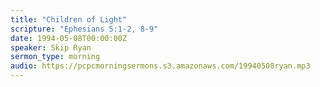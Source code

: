 ```yaml
---
title: "Children of Light"
scripture: "Ephesians 5:1-2, 8-9"
date: 1994-05-08T00:00:00Z
speaker: Skip Ryan
sermon_type: morning
audio: https://pcpcmorningsermons.s3.amazonaws.com/19940508ryan.mp3 
---
```



